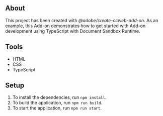 ## About

This project has been created with _@adobe/create-ccweb-add-on_. As an example, this Add-on demonstrates how to get started with Add-on development using TypeScript with Document Sandbox Runtime.

## Tools

-   HTML
-   CSS
-   TypeScript

## Setup

1. To install the dependencies, run `npm install`.
2. To build the application, run `npm run build`.
3. To start the application, run `npm run start`.
